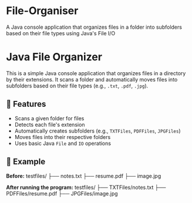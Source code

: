 # File-Organiser
A Java console application that organizes files in a folder into subfolders based on their file types using Java's File I/O
# Java File Organizer

This is a simple Java console application that organizes files in a directory by their extensions. It scans a folder and automatically moves files into subfolders based on their file types (e.g., `.txt`, `.pdf`, `.jpg`).

## 🧰 Features
- Scans a given folder for files
- Detects each file's extension
- Automatically creates subfolders (e.g., `TXTFiles`, `PDFFiles`, `JPGFiles`)
- Moves files into their respective folders
- Uses basic Java `File` and `IO` operations

## 📁 Example

**Before:**
testfiles/
├── notes.txt
├── resume.pdf
├── image.jpg

**After running the program:**
testfiles/
├── TXTFiles/notes.txt
├── PDFFiles/resume.pdf
├── JPGFiles/image.jpg
